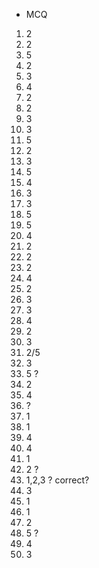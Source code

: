 
- MCQ
1. 2
2. 2
3. 5
4. 2
5. 3
6. 4
7. 2
8. 2
9. 3 
10. 3
11. 5
12. 2
13. 3
14. 5
15. 4
16. 3
17. 3
18. 5
19. 5
20. 4
21. 2
22. 2
23. 2
24. 4
25. 2
26. 3
27. 3
28. 4
29. 2
30. 3
31. 2/5
32. 3
33. 5 ?
34. 2
35. 4
36. ?
37. 1
38. 1
39. 4
40. 4
41. 1
42. 2 ?
43. 1,2,3 ? correct?
44. 3
45. 1
46. 1
47. 2
48. 5 ?
49. 4
50. 3